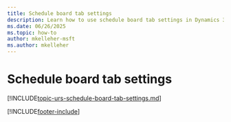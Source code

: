```yaml
---
title: Schedule board tab settings
description: Learn how to use schedule board tab settings in Dynamics 365 Field Service to change the layout and functions of schedule board tabs.
ms.date: 06/26/2025
ms.topic: how-to
author: mkelleher-msft
ms.author: mkelleher
---
```


# Schedule board tab settings

[!INCLUDE[topic-urs-schedule-board-tab-settings.md](../shared/urs/schedule-board-tab-settings.md)]


[!INCLUDE[footer-include](../includes/footer-banner.md)]

